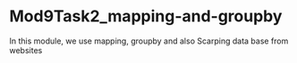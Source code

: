 # Mod9Task2_mapping-and-groupby
In this module, we use mapping, groupby and also Scarping data base from websites
